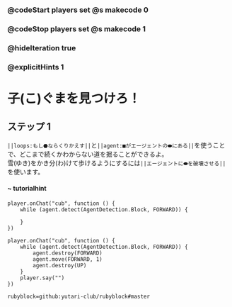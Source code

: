 ### @codeStart players set @s makecode 0
### @codeStop players set @s makecode 1

### @hideIteration true 
### @explicitHints 1


# 子(こ)ぐまを見つけろ！

## ステップ 1 
``||loops:もし⬣ならくりかえす||``と``||agent:■がエージェントの⬬にある||``を使うことで、どこまで続くかわからない道を掘ることができるよ。</br>
雪(ゆき)をかき分(わ)けて歩けるようにするには``||エージェントに⬬を破壊させる||``を使います。</br>


#### ~ tutorialhint 
```template
player.onChat("cub", function () {
    while (agent.detect(AgentDetection.Block, FORWARD)) {
    	
    }
})
```

```ghost
player.onChat("cub", function () {
    while (agent.detect(AgentDetection.Block, FORWARD)) {
        agent.destroy(FORWARD)
        agent.move(FORWARD, 1)
        agent.destroy(UP)
    }
    player.say("")
})

``` 
```package
rubyblock=github:yutari-club/rubyblock#master
```
